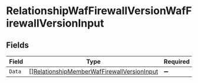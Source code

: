 # RelationshipWafFirewallVersionWafFirewallVersionInput


## Fields

| Field                                                                                                           | Type                                                                                                            | Required                                                                                                        | Description                                                                                                     |
| --------------------------------------------------------------------------------------------------------------- | --------------------------------------------------------------------------------------------------------------- | --------------------------------------------------------------------------------------------------------------- | --------------------------------------------------------------------------------------------------------------- |
| `Data`                                                                                                          | [][RelationshipMemberWafFirewallVersionInput](../../models/shared/relationshipmemberwaffirewallversioninput.md) | :heavy_minus_sign:                                                                                              | N/A                                                                                                             |